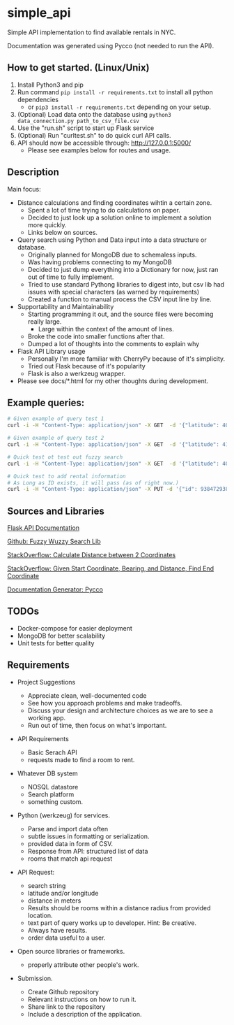 # simple_api

Simple API implementation to find available rentals in NYC.

Documentation was generated using Pycco (not needed to run the API).

## How to get started. (Linux/Unix)

1. Install Python3 and pip
2. Run command `pip install -r requirements.txt` to install all python dependencies
    - or `pip3 install -r requirements.txt` depending on your setup.
3. (Optional) Load data onto the database using `python3 data_connection.py path_to_csv_file.csv`
4. Use the "run.sh" script to start up Flask service
5. (Optional) Run "curltest.sh" to do quick curl API calls.
6. API should now be accessible through: http://127.0.0.1:5000/
    - Please see examples below for routes and usage.

## Description

Main focus:

- Distance calculations and finding coordinates wihtin a certain zone.
  - Spent a lot of time trying to do calculations on paper.
  - Decided to just look up a solution online to implement a solution more quickly.
  - Links below on sources.
- Query search using Python and Data input into a data structure or database.
  - Originally planned for MongoDB due to schemaless inputs.
  - Was having problems connecting to my MongoDB
  - Decided to just dump everything into a Dictionary for now, just ran out of time to fully implement.
  - Tried to use standard Pythong libraries to digest into, but csv lib had issues with special characters (as warned by requirements)
  - Created a function to manual process the CSV input line by line.
- Supportability and Maintainability
  - Starting programming it out, and the source files were becoming really large.
    - Large within the context of the amount of lines.
  - Broke the code into smaller functions after that.
  - Dumped a lot of thoughts into the comments to explain why
- Flask API Library usage
  - Personally I'm more familiar with CherryPy because of it's simplicity.
  - Tried out Flask because of it's popularity
  - Flask is also a werkzeug wrapper.
- Please see docs/*.html for my other thoughts during development.


## Example queries:

```BASH
# Given example of query test 1
curl -i -H "Content-Type: application/json" -X GET  -d '{"latitude": 40.7306, "longitude": -73.9352, "distance": 1000, "query": "two bedroom"}' http://127.0.0.1:5000/findnearby

# Given example of query test 2
curl -i -H "Content-Type: application/json" -X GET  -d '{"latitude": 41, "longitude": -73, "distance": 300.7, "query": "near the empire state building"}' http://127.0.0.1:5000/findnearby

# Quick test ot test out fuzzy search
curl -i -H "Content-Type: application/json" -X GET  -d '{"latitude": 40.70485, "longitude": -74, "distance": 1000, "query": "Beautiful duplex with terrace."}' http://127.0.0.1:5000/findnearby

# Quick test to add rental information
# As Long as ID exists, it will pass (as of right now.)
curl -i -H "Content-Type: application/json" -X PUT -d '{"id": 938472938728, "hello":"world"}' http://127.0.0.1:5000/addrental
```

## Sources and Libraries

[Flask API Documentation](https://flask.palletsprojects.com/en/1.1.x/)

[Github: Fuzzy Wuzzy Search Lib](https://github.com/seatgeek/fuzzywuzzy)

[StackOverflow: Calculate Distance between 2 Coordinates](https://stackoverflow.com/questions/837872/calculate-distance-in-meters-when-you-know-longitude-and-latitude-in-java)

[StackOverflow: Given Start Coordinate, Bearing, and Distance, Find End Coordinate](https://stackoverflow.com/questions/7222382/get-lat-long-given-current-point-distance-and-bearing)

[Documentation Generator: Pycco](https://pycco-docs.github.io/pycco/)

## TODOs

- Docker-compose for easier deployment
- MongoDB for better scalability
- Unit tests for better quality

## Requirements

- Project Suggestions
  - Appreciate clean, well-documented code
  - See how you approach problems and make tradeoffs.
  - Discuss your design and architecture choices as we are to see a working app.
  - Run out of time, then focus on what's important.

- API Requirements
  - Basic Serach API
  - requests made to find a room to rent.

- Whatever DB system
  - NOSQL datastore
  - Search platform
  - something custom.

- Python (werkzeug) for services.
  - Parse and import data often
  - subtle issues in formatting or serialization.
  - provided data in form of CSV.
  - Response from API: structured list of data
  - rooms that match api request

- API Request:
  - search string
  - latitude and/or longitude
  - distance in meters
  - Results should be rooms within a distance radius from provided location.
  - text part of query works up to developer. Hint: Be creative.
  - Always have results.
  - order data useful to a user.

- Open source libraries or frameworks.
  - properly attribute other people's work.

- Submission.
  - Create Github repository
  - Relevant instructions on how to run it.
  - Share link to the repository
  - Include a description of the application.
